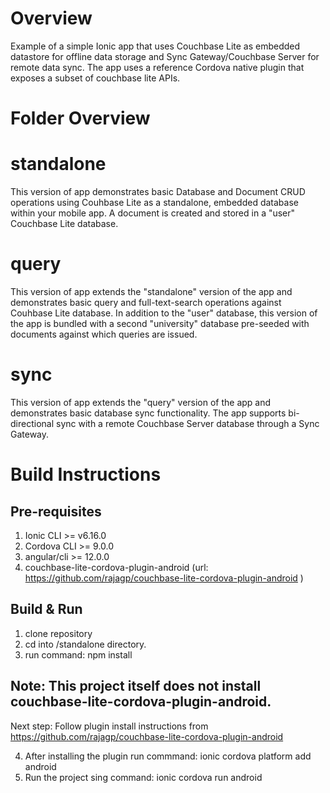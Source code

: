 # Overview
Example of a simple Ionic app that uses Couchbase Lite as embedded datastore for offline data storage and Sync Gateway/Couchbase Server for remote data sync.
The app uses a reference Cordova native plugin that exposes a subset of couchbase lite APIs.

# Folder Overview

# standalone
This version of app demonstrates basic Database and Document CRUD operations using Couhbase Lite as a standalone, embedded database within your mobile app. A document is created and stored in a "user" Couchbase Lite database.


# query
This version of app extends the "standalone" version of the app and demonstrates basic query and full-text-search operations against Couhbase Lite database. In addition to the "user" database, this version of the app is bundled with a second "university" database pre-seeded with documents against which queries are issued.

# sync
This version of app extends the "query" version of the app and demonstrates basic database sync functionality. The app supports bi-directional sync with a remote Couchbase Server database through a Sync Gateway.


# Build Instructions

## Pre-requisites
1. Ionic CLI >= v6.16.0 
2. Cordova CLI >= 9.0.0
3. angular/cli >= 12.0.0
4. couchbase-lite-cordova-plugin-android (url: https://github.com/rajagp/couchbase-lite-cordova-plugin-android )

##  Build & Run
1. clone repository
2. cd into /standalone directory.
3. run command: npm install

## Note: This project itself does not install couchbase-lite-cordova-plugin-android. 

Next step: Follow plugin install instructions from https://github.com/rajagp/couchbase-lite-cordova-plugin-android

4. After installing the plugin run commmand: ionic cordova platform add android
5. Run the project sing command: ionic cordova run android
